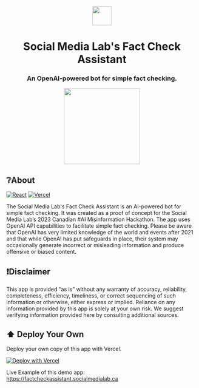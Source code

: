 <div align="center">
  <a href="#"><img src="https://socialmedialab.ca/wp-content/uploads/2022/05/TMU_TRSM_SocialMediaLab_transparent_WHITE-1.png.webp" height="50px" /></a>
  <h1>Social Media Lab's Fact Check Assistant<h3>An OpenAI-powered bot for simple fact checking.</h3></h1>
  <a href="https://factcheckassistant.socialmedialab.ca/" target="_blank">
    <img src="https://factcheckassistant.socialmedialab.ca/assets/img/avataaars.svg" height="200px" />
  </a>
</div>

## ❔About
[![React](https://img.shields.io/badge/made%20with%20react-%2320232a.svg?style=for-the-badge&logo=react&logoColor=%2361DAFB)](#)
[![Vercel](https://img.shields.io/badge/deployed%20with%20vercel-%23000000.svg?style=for-the-badge&logo=vercel&logoColor=white)](#)

The Social Media Lab's Fact Check Assistant is an AI-powered bot for simple fact checking. It was created as a proof of concept for the Social Media Lab’s 2023 Canadian #AI Misinformation Hackathon. The app uses OpenAI API capabilities to facilitate simple fact checking. Please be aware that OpenAI has very limited knowledge of the world and events after 2021 and that while OpenAI has put safeguards in place, their system may occasionally generate incorrect or misleading information and produce offensive or biased content.

## ❗Disclaimer
This app is provided “as is” without any warranty of accuracy, reliability, completeness, efficiency, timeliness, or correct sequencing of such information or otherwise, either express or implied. Reliance on any information provided by this app is solely at your own risk. We suggest verifying information provided here by consulting additional sources.

## ⬆️ Deploy Your Own
Deploy your own copy of this app with Vercel.

[![Deploy with Vercel](https://vercel.com/button)](https://vercel.com/new/clone?repository-url=https://github.com/smlabto/factcheckassistant&template=create-react-app)

Live Example of this demo app: https://factcheckassistant.socialmedialab.ca